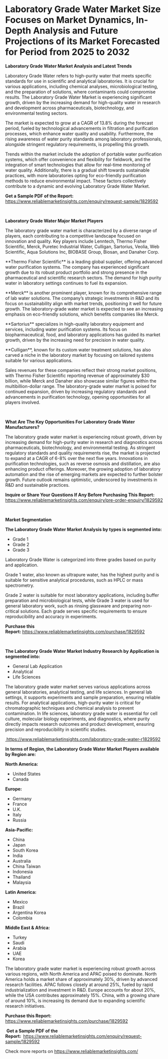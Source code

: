 <p><h1>Laboratory Grade Water Market Size Focuses on Market Dynamics, In-Depth Analysis and Future Projections of its Market Forecasted for Period from 2025 to 2032</h1></p><p><strong>Laboratory Grade Water Market Analysis and Latest Trends</strong></p>
<p><p>Laboratory Grade Water refers to high-purity water that meets specific standards for use in scientific and analytical laboratories. It is crucial for various applications, including chemical analyses, microbiological testing, and the preparation of solutions, where contaminants could compromise results. The Laboratory Grade Water Market is experiencing significant growth, driven by the increasing demand for high-quality water in research and development across pharmaceuticals, biotechnology, and environmental testing sectors.</p><p>The market is expected to grow at a CAGR of 13.8% during the forecast period, fueled by technological advancements in filtration and purification processes, which enhance water quality and usability. Furthermore, the rising awareness of water purity standards among laboratory professionals, alongside stringent regulatory requirements, is propelling this growth. </p><p>Trends within the market include the adoption of portable water purification systems, which offer convenience and flexibility for fieldwork, and the integration of smart technologies that allow for real-time monitoring of water quality. Additionally, there is a gradual shift towards sustainable practices, with more laboratories opting for eco-friendly purification methods to reduce environmental impact. These factors collectively contribute to a dynamic and evolving Laboratory Grade Water Market.</p></p>
<p><strong>Get a Sample PDF of the Report:&nbsp;</strong> <a href="https://www.reliablemarketinsights.com/enquiry/request-sample/1829592?utm_campaign=1937&utm_medium=2&utm_source=Github&utm_content=ia&utm_term=26032025&utm_id=laboratory-grade-water">https://www.reliablemarketinsights.com/enquiry/request-sample/1829592</a></p>
<p>&nbsp;</p>
<p><strong>Laboratory Grade Water Major Market Players</strong></p>
<p><p>The laboratory grade water market is characterized by a diverse range of players, each contributing to a competitive landscape focused on innovation and quality. Key players include Lenntech, Thermo Fisher Scientific, Merck, Puretec Industrial Water, Culligan, Sartorius, Veolia, Web Scientific, Aqua Solutions Inc, BIOBASE Group, Biosan, and Danaher Corp.</p><p>**Thermo Fisher Scientific** is a leading global supplier, offering advanced water purification systems. The company has experienced significant growth due to its robust product portfolio and strong presence in the pharmaceutical and scientific research sectors. The demand for high purity water in laboratory settings continues to fuel its expansion.</p><p>**Merck** is another prominent player, known for its comprehensive range of lab water solutions. The company’s strategic investments in R&D and its focus on sustainability align with market trends, positioning it well for future growth. The laboratory-grade water market is expected to see an increasing emphasis on eco-friendly solutions, which benefits companies like Merck.</p><p>**Sartorius** specializes in high-quality laboratory equipment and services, including water purification systems. Its focus on biopharmaceutical, food, and laboratory applications has guided its market growth, driven by the increasing need for precision in water quality.</p><p>**Culligan**, known for its custom water treatment solutions, has also carved a niche in the laboratory market by focusing on tailored systems suitable for various applications.</p><p>Sales revenues for these companies reflect their strong market positions, with Thermo Fisher Scientific reporting revenue of approximately $30 billion, while Merck and Danaher also showcase similar figures within the multibillion-dollar range. The laboratory-grade water market is poised for continued expansion, driven by increasing regulatory standards and advancements in purification technology, opening opportunities for all players involved.</p></p>
<p>&nbsp;</p>
<p><strong>What Are The Key Opportunities For Laboratory Grade Water Manufacturers?</strong></p>
<p><p>The laboratory grade water market is experiencing robust growth, driven by increasing demand for high-purity water in research and diagnostics across pharmaceuticals, biotechnology, and environmental testing. As stringent regulatory standards and quality requirements rise, the market is projected to expand at a CAGR of 6-8% over the next five years. Innovations in purification technologies, such as reverse osmosis and distillation, are also enhancing product offerings. Moreover, the growing adoption of laboratory automation and the rise of emerging markets are expected to further bolster growth. Future outlook remains optimistic, underscored by investments in R&D and sustainable practices.</p></p>
<p><strong>Inquire or Share Your Questions If Any Before Purchasing This Report:</strong> <a href="https://www.reliablemarketinsights.com/enquiry/pre-order-enquiry/1829592?utm_campaign=1937&utm_medium=2&utm_source=Github&utm_content=ia&utm_term=26032025&utm_id=laboratory-grade-water">https://www.reliablemarketinsights.com/enquiry/pre-order-enquiry/1829592</a></p>
<p>&nbsp;</p>
<p><strong>Market Segmentation</strong></p>
<p><strong>The Laboratory Grade Water Market Analysis by types is segmented into:</strong></p>
<p><ul><li>Grade 1</li><li>Grade 2</li><li>Grade 3</li></ul></p>
<p><p>Laboratory Grade Water is categorized into three grades based on purity and application. </p><p>Grade 1 water, also known as ultrapure water, has the highest purity and is suitable for sensitive analytical procedures, such as HPLC or mass spectrometry. </p><p>Grade 2 water is suitable for most laboratory applications, including buffer preparation and microbiological tests, while Grade 3 water is used for general laboratory work, such as rinsing glassware and preparing non-critical solutions. Each grade serves specific requirements to ensure reproducibility and accuracy in experiments.</p></p>
<p><strong>Purchase this Report:&nbsp;</strong><a href="https://www.reliablemarketinsights.com/purchase/1829592?utm_campaign=1937&utm_medium=2&utm_source=Github&utm_content=ia&utm_term=26032025&utm_id=laboratory-grade-water">https://www.reliablemarketinsights.com/purchase/1829592</a></p>
<p>&nbsp;</p>
<p><strong>The Laboratory Grade Water Market Industry Research by Application is segmented into:</strong></p>
<p><ul><li>General Lab Application</li><li>Analytical</li><li>Life Sciences</li></ul></p>
<p><p>The laboratory grade water market serves various applications across general laboratories, analytical testing, and life sciences. In general lab settings, it supports experiments and sample preparation, ensuring reliable results. For analytical applications, high-purity water is critical for chromatographic techniques and chemical analysis to prevent contamination. In life sciences, laboratory grade water is essential for cell culture, molecular biology experiments, and diagnostics, where purity directly impacts research outcomes and product development, ensuring precision and reproducibility in scientific studies.</p></p>
<p><a href="https://www.reliablemarketinsights.com/laboratory-grade-water-r1829592?utm_campaign=1937&utm_medium=2&utm_source=Github&utm_content=ia&utm_term=26032025&utm_id=laboratory-grade-water">&nbsp;https://www.reliablemarketinsights.com/laboratory-grade-water-r1829592</a></p>
<p><strong>In terms of Region, the Laboratory Grade Water Market Players available by Region are:</strong></p>
<p>
    <p> <strong> North America: </strong>
        <ul>
            <li>United States</li>
            <li>Canada</li>
        </ul>
        </p> 
    <p> <strong> Europe: </strong>
        <ul>
            <li>Germany</li>
            <li>France</li>
            <li>U.K.</li>
            <li>Italy</li>
            <li>Russia</li>
        </ul>
        </p> 
    <p> <strong> Asia-Pacific: </strong>
        <ul>
            <li>China</li>
            <li>Japan</li>
            <li>South Korea</li>
            <li>India</li>
            <li>Australia</li>
            <li>China Taiwan</li>
            <li>Indonesia</li>
            <li>Thailand</li>
            <li>Malaysia</li>
        </ul>
        </p> 
    <p> <strong> Latin America: </strong>
        <ul>
            <li>Mexico</li>
            <li>Brazil</li>
            <li>Argentina Korea</li>
            <li>Colombia</li>
        </ul>
        </p> 
    <p> <strong> Middle East & Africa: </strong>
        <ul>
            <li>Turkey</li>
            <li>Saudi</li>
            <li>Arabia</li>
            <li>UAE</li>
            <li>Korea</li>
        </ul>
    </p>
    </p>
<p><p>The laboratory grade water market is experiencing robust growth across various regions, with North America and APAC poised to dominate. North America holds a market share of approximately 30%, driven by advanced research facilities. APAC follows closely at around 25%, fueled by rapid industrialization and investment in R&D. Europe accounts for about 20%, while the USA contributes approximately 15%. China, with a growing share of around 10%, is increasing its demand due to expanding scientific research initiatives.</p></p>
<p><strong>Purchase this Report: </strong><a href="https://www.reliablemarketinsights.com/purchase/1829592?utm_campaign=1937&utm_medium=2&utm_source=Github&utm_content=ia&utm_term=26032025&utm_id=laboratory-grade-water">https://www.reliablemarketinsights.com/purchase/1829592</a></p>
<p>&nbsp;<strong>Get a Sample PDF of the Report:&nbsp;&nbsp;</strong><a href="https://www.reliablemarketinsights.com/enquiry/request-sample/1829592?utm_campaign=1937&utm_medium=2&utm_source=Github&utm_content=ia&utm_term=26032025&utm_id=laboratory-grade-water">https://www.reliablemarketinsights.com/enquiry/request-sample/1829592</a></p>
<p><strong></strong></p>
<p>Check more reports on <a href="https://www.reliablemarketinsights.com/?utm_campaign=1937&utm_medium=2&utm_source=Github&utm_content=ia&utm_term=26032025&utm_id=laboratory-grade-water">https://www.reliablemarketinsights.com/</a></p>